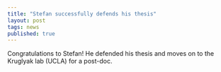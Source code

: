```yaml
---
title: "Stefan successfully defends his thesis"
layout: post
tags: news
published: true
---
```


Congratulations to Stefan! He defended his thesis and moves on to the Kruglyak lab (UCLA) for a post-doc.